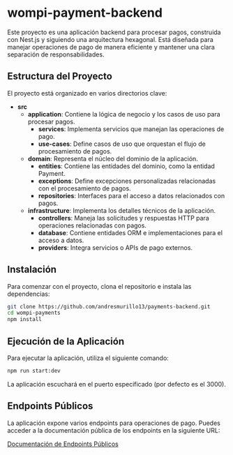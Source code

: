 # wompi-payment-backend

Este proyecto es una aplicación backend para procesar pagos, construida con Nest.js y siguiendo una arquitectura hexagonal. Está diseñada para manejar operaciones de pago de manera eficiente y mantener una clara separación de responsabilidades.

## Estructura del Proyecto

El proyecto está organizado en varios directorios clave:

- **src**
  - **application**: Contiene la lógica de negocio y los casos de uso para procesar pagos.
    - **services**: Implementa servicios que manejan las operaciones de pago.
    - **use-cases**: Define casos de uso que orquestan el flujo de procesamiento de pagos.
  - **domain**: Representa el núcleo del dominio de la aplicación.
    - **entities**: Contiene las entidades del dominio, como la entidad Payment.
    - **exceptions**: Define excepciones personalizadas relacionadas con el procesamiento de pagos.
    - **repositories**: Interfaces para el acceso a datos relacionados con pagos.
  - **infrastructure**: Implementa los detalles técnicos de la aplicación.
    - **controllers**: Maneja las solicitudes y respuestas HTTP para operaciones relacionadas con pagos.
    - **database**: Contiene entidades ORM e implementaciones para el acceso a datos.
    - **providers**: Integra servicios o APIs de pago externos.

## Instalación

Para comenzar con el proyecto, clona el repositorio e instala las dependencias:

```bash
git clone https://github.com/andresmurillo13/payments-backend.git
cd wompi-payments
npm install
```

## Ejecución de la Aplicación

Para ejecutar la aplicación, utiliza el siguiente comando:

```bash
npm run start:dev
```

La aplicación escuchará en el puerto especificado (por defecto es el 3000).

## Endpoints Públicos

La aplicación expone varios endpoints para operaciones de pago. Puedes acceder a la documentación pública de los endpoints en la siguiente URL:

[Documentación de Endpoints Públicos](https://bold-station-575735.postman.co/workspace/Team-Workspace~05fd5fc0-105b-4f1e-8fc0-30dc9d605d6d/folder/24385552-6c3f94da-9543-46f7-824b-6971d2cd8dd4?action=share&creator=24385552&ctx=documentation)
